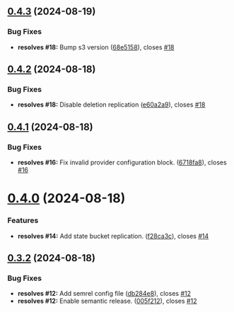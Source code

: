 ## [0.4.3](https://github.com/flagscript/terraform-aws-flagscript-state-backend/compare/v0.4.2...v0.4.3) (2024-08-19)


### Bug Fixes

* **resolves #18:** Bump s3 version ([68e5158](https://github.com/flagscript/terraform-aws-flagscript-state-backend/commit/68e51580aaf7accc23204ee462d1f5bf268199f4)), closes [#18](https://github.com/flagscript/terraform-aws-flagscript-state-backend/issues/18)

## [0.4.2](https://github.com/flagscript/terraform-aws-flagscript-state-backend/compare/v0.4.1...v0.4.2) (2024-08-18)


### Bug Fixes

* **resolves #18:** Disable deletion replication ([e60a2a9](https://github.com/flagscript/terraform-aws-flagscript-state-backend/commit/e60a2a957a0ee646c76cc3fa75cee5939bb19e04)), closes [#18](https://github.com/flagscript/terraform-aws-flagscript-state-backend/issues/18)

## [0.4.1](https://github.com/flagscript/terraform-aws-flagscript-state-backend/compare/v0.4.0...v0.4.1) (2024-08-18)


### Bug Fixes

* **resolves #16:** Fix invalid provider configuration block. ([6718fa8](https://github.com/flagscript/terraform-aws-flagscript-state-backend/commit/6718fa81b704b7e34dcc1a7178b6c8e8523d0613)), closes [#16](https://github.com/flagscript/terraform-aws-flagscript-state-backend/issues/16)

# [0.4.0](https://github.com/flagscript/terraform-aws-flagscript-state-backend/compare/v0.3.2...v0.4.0) (2024-08-18)


### Features

* **resolves #14:** Add state bucket replication. ([f28ca3c](https://github.com/flagscript/terraform-aws-flagscript-state-backend/commit/f28ca3cc122f626dedffd325f277098140203daa)), closes [#14](https://github.com/flagscript/terraform-aws-flagscript-state-backend/issues/14)

## [0.3.2](https://github.com/flagscript/terraform-aws-flagscript-state-backend/compare/v0.3.1...v0.3.2) (2024-08-18)


### Bug Fixes

* **resolves #12:** Add semrel  config file ([db284e8](https://github.com/flagscript/terraform-aws-flagscript-state-backend/commit/db284e8bbb8079013799e8d91060188a8a81c8ac)), closes [#12](https://github.com/flagscript/terraform-aws-flagscript-state-backend/issues/12)
* **resolves #12:** Enable semantic release. ([005f212](https://github.com/flagscript/terraform-aws-flagscript-state-backend/commit/005f212e3969d2314506c1054d3fb7f84940f54b)), closes [#12](https://github.com/flagscript/terraform-aws-flagscript-state-backend/issues/12)
